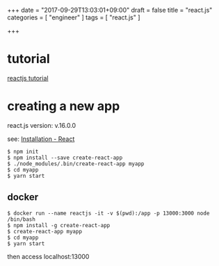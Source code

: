 +++
date = "2017-09-29T13:03:01+09:00"
draft = false
title = "react.js"
categories = [ "engineer" ]
tags = [ "react.js" ]

+++

# tutorial

[reactjs tutorial](https://reactjs.org/tutorial/tutorial.html)

# creating a new app

react.js version: v.16.0.0  

see: [Installation \- React](https://facebook.github.io/react/docs/installation.html#creating-a-new-application)

```
$ npm init
$ npm install --save create-react-app
$ ./node_modules/.bin/create-react-app myapp
$ cd myapp
$ yarn start
```

## docker

```
$ docker run --name reactjs -it -v $(pwd):/app -p 13000:3000 node /bin/bash
$ npm install -g create-react-app
$ create-react-app myapp
$ cd myapp
$ yarn start
```

then access localhost:13000  





